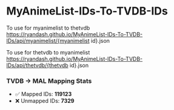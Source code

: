 # MyAnimeList-IDs-To-TVDB-IDs

To use for myanimelist to thetvdb\
https://ryandash.github.io/MyAnimeList-IDs-To-TVDB-IDs/api/myanimelist/{myanimelist id}.json

To use for thetvdb to myanimelist\
https://ryandash.github.io/MyAnimeList-IDs-To-TVDB-IDs/api/thetvdb/{thetvdb id}.json

<!---counts-start--->
### TVDB → MAL Mapping Stats

- ✅ Mapped IDs: **119123**
- ❌ Unmapped IDs: **7329**
<!---counts-end--->
